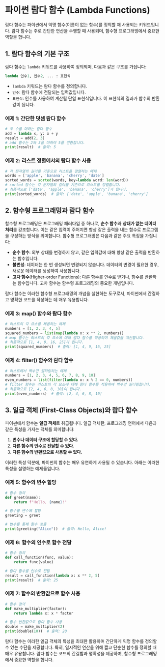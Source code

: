 
# 파이썬 람다 함수 (Lambda Functions)

람다 함수는 파이썬에서 익명 함수(이름이 없는 함수)를 정의할 때 사용되는 키워드입니다. 람다 함수는 주로 간단한 연산을 수행할 때 사용되며, 함수형 프로그래밍에서 중요한 역할을 합니다.

## 1. 람다 함수의 기본 구조

람다 함수는 `lambda` 키워드를 사용하여 정의되며, 다음과 같은 구조를 가집니다:

```python
lambda 인수1, 인수2, ... : 표현식
```

- `lambda` 키워드는 람다 함수를 정의합니다.
- `인수`: 람다 함수에 전달되는 입력값입니다.
- `표현식`: 인수를 사용하여 계산될 단일 표현식입니다. 이 표현식의 결과가 함수의 반환값이 됩니다.

### 예제 1: 간단한 덧셈 람다 함수

```python
# 두 수를 더하는 람다 함수
add = lambda x, y: x + y
result = add(2, 3)
# add 함수는 2와 3을 더하여 5를 반환합니다.
print(result)  # 출력: 5
```

### 예제 2: 리스트 정렬에서의 람다 함수 사용

```python
# 각 문자열의 길이를 기준으로 리스트를 정렬하는 예제
words = ['apple', 'banana', 'cherry', 'date']
sorted_words = sorted(words, key=lambda word: len(word))
# sorted 함수는 각 문자열의 길이를 기준으로 리스트를 정렬합니다.
# 최종적으로 ['date', 'apple', 'banana', 'cherry']가 됩니다.
print(sorted_words)  # 출력: ['date', 'apple', 'banana', 'cherry']
```

## 2. 함수형 프로그래밍과 람다 함수

함수형 프로그래밍은 프로그래밍 패러다임 중 하나로, **순수 함수**와 **상태가 없는 데이터 처리**를 강조합니다. 이는 같은 입력이 주어지면 항상 같은 출력을 내는 함수로 프로그램을 구성하는 방식을 의미합니다. 함수형 프로그래밍은 다음과 같은 주요 특징을 가집니다:

- **순수 함수**: 외부 상태를 변경하지 않고, 같은 입력값에 대해 항상 같은 출력을 반환하는 함수입니다.
- **불변성**: 데이터는 한 번 생성되면 변경되지 않습니다. 데이터의 변경이 필요한 경우, 새로운 데이터를 생성하여 사용합니다.
- **고차 함수**(Higher-order Functions): 다른 함수를 인수로 받거나, 함수를 반환하는 함수입니다. 고차 함수는 함수형 프로그래밍의 중요한 개념입니다.

람다 함수는 이러한 함수형 프로그래밍의 개념을 실현하는 도구로서, 파이썬에서 간결하고 명확한 코드를 작성하는 데 매우 유용합니다.

### 예제 3: map() 함수와 람다 함수

```python
# 리스트의 각 요소를 제곱하는 예제
numbers = [1, 2, 3, 4, 5]
squared_numbers = list(map(lambda x: x ** 2, numbers))
# map 함수는 리스트의 각 요소에 대해 람다 함수를 적용하여 제곱값을 계산합니다.
# 최종적으로 [1, 4, 9, 16, 25]가 됩니다.
print(squared_numbers)  # 출력: [1, 4, 9, 16, 25]
```

### 예제 4: filter() 함수와 람다 함수

```python
# 리스트에서 짝수만 필터링하는 예제
numbers = [1, 2, 3, 4, 5, 6, 7, 8, 9, 10]
even_numbers = list(filter(lambda x: x % 2 == 0, numbers))
# filter 함수는 리스트의 각 요소에 대해 람다 함수를 적용하여 짝수만 필터링합니다.
# 최종적으로 [2, 4, 6, 8, 10]이 됩니다.
print(even_numbers)  # 출력: [2, 4, 6, 8, 10]
```

## 3. 일급 객체 (First-Class Objects)와 람다 함수

파이썬에서 함수는 **일급 객체**로 취급됩니다. 일급 객체란, 프로그래밍 언어에서 다음과 같은 특성을 가지는 객체를 의미합니다:

1. **변수나 데이터 구조에 할당할 수 있다.**
2. **다른 함수의 인수로 전달할 수 있다.**
3. **다른 함수의 반환값으로 사용할 수 있다.**

이러한 특성 덕분에, 파이썬의 함수는 매우 유연하게 사용될 수 있습니다. 아래는 이러한 특성을 설명하는 예제들입니다.

### 예제 5: 함수의 변수 할당

```python
# 함수 정의
def greet(name):
    return f"Hello, {name}!"

# 함수를 변수에 할당
greeting = greet

# 변수를 통해 함수 호출
print(greeting("Alice"))  # 출력: Hello, Alice!
```

### 예제 6: 함수의 인수로 함수 전달

```python
# 함수 정의
def call_function(func, value):
    return func(value)

# 람다 함수를 인수로 전달
result = call_function(lambda x: x ** 2, 5)
print(result)  # 출력: 25
```

### 예제 7: 함수의 반환값으로 함수 사용

```python
# 함수 정의
def make_multiplier(factor):
    return lambda x: x * factor

# 함수 반환값으로 람다 함수 사용
double = make_multiplier(2)
print(double(10))  # 출력: 20
```

람다 함수는 이러한 일급 객체의 특성을 최대한 활용하여 간단하게 익명 함수를 정의할 수 있는 수단을 제공합니다. 특히, 일시적인 연산을 위해 짧고 단순한 함수를 정의할 때 매우 유용합니다. 람다 함수는 코드의 간결함과 명확성을 제공하며, 함수형 프로그래밍에서 중요한 역할을 합니다.
